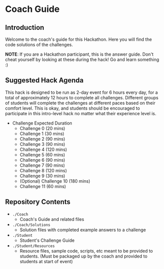 # Coach Guide

## Introduction

Welcome to the coach's guide for this Hackathon. Here you will find the code solutions of the challenges.

**NOTE**: If you are a Hackathon participant, this is the answer guide. Don't cheat yourself by looking at these during the hack! Go and learn something :)

## Suggested Hack Agenda

This hack is designed to be run as 2-day event for 6 hours every day, for a total of approximately 12 hours to complete all challenges. Different groups of students will complete the challenges at different paces based on their comfort level. This is okay, and students should be encouraged to participate in this intro-level hack no matter what their experience level is.

- Challenge Expected Duration
  - Challenge 0 (20 mins)
  - Challenge 1 (30 mins)
  - Challenge 2 (90 mins)
  - Challenge 3 (90 mins)
  - Challenge 4 (120 mins)
  - Challenge 5 (60 mins)
  - Challenge 6 (90 mins)
  - Challenge 7 (90 mins)
  - Challenge 8 (120 mins)
  - Challenge 9 (30 mins)
  - (Optional) Challenge 10 (180 mins)
  - Challenge 11 (60 mins)

## Repository Contents

- `./Coach`
  - Coach's Guide and related files
- `./Coach/Solutions`
  - Solution files with completed example answers to a challenge
- `./Student`
  - Student's Challenge Guide
- `./Student/Resources`
  - Resource files, sample code, scripts, etc meant to be provided to students. (Must be packaged up by the coach and provided to students at start of event)